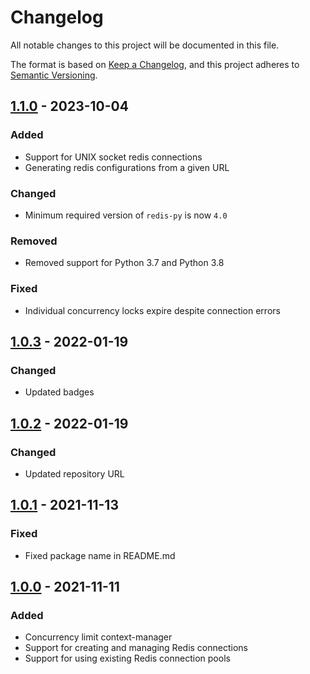 # Changelog
All notable changes to this project will be documented in this file.

The format is based on [Keep a Changelog](https://keepachangelog.com/en/1.0.0/),
and this project adheres to [Semantic Versioning](https://semver.org/spec/v2.0.0.html).

## [1.1.0] - 2023-10-04
### Added
- Support for UNIX socket redis connections
- Generating redis configurations from a given URL

### Changed
- Minimum required version of `redis-py` is now `4.0`

### Removed
- Removed support for Python 3.7 and Python 3.8

### Fixed
- Individual concurrency locks expire despite connection errors

## [1.0.3] - 2022-01-19
### Changed
- Updated badges

## [1.0.2] - 2022-01-19
### Changed
- Updated repository URL

## [1.0.1] - 2021-11-13
### Fixed
- Fixed package name in README.md

## [1.0.0] - 2021-11-11
### Added
- Concurrency limit context-manager
- Support for creating and managing Redis connections
- Support for using existing Redis connection pools

[Unreleased]: https://github.com/anexia/python-concurrency-limit/compare/1.1.0...HEAD
[1.1.0]: https://github.com/anexia/python-concurrency-limit/compare/1.0.3...1.1.0
[1.0.3]: https://github.com/anexia/python-concurrency-limit/compare/1.0.2...1.0.3
[1.0.2]: https://github.com/anexia/python-concurrency-limit/compare/1.0.1...1.0.2
[1.0.1]: https://github.com/anexia/python-concurrency-limit/compare/1.0.0...1.0.1
[1.0.0]: https://github.com/anexia/python-concurrency-limit/releases/tag/1.0.0
